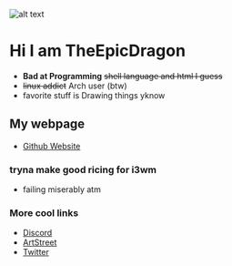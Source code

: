 ![alt text](https://media.discordapp.net/attachments/904400521853534208/953913827160899584/A8GdkBH.jpg)
# Hi I am TheEpicDragon
- **Bad at Programming** ~~shell language and html I guess~~ 
- ~~linux addict~~ Arch user (btw)
- favorite stuff is Drawing things yknow 

## My webpage
- [Github Website](https://TheEpicDragons.github.io/)
### tryna make good ricing for i3wm 
- failing miserably atm
### More cool links
- [Discord](https://discord.gg/Uy6KrV9zRd/)
- [ArtStreet](https://medibang.com/u/ActuallyMuffins/)
- [Twitter](https://mobile.twitter.com/DatEpicMuffin/)
